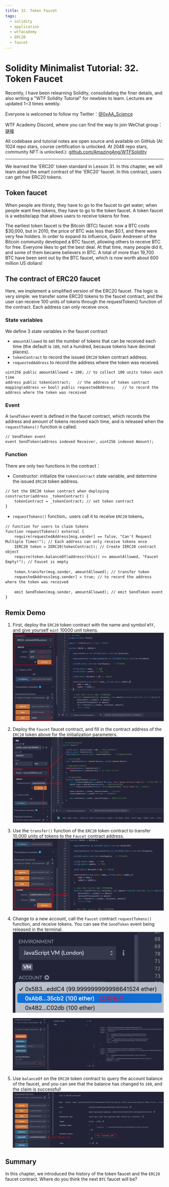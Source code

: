 ```yaml
---
title: 32. Token Faucet
tags:
  - solidity
  - application
  - wtfacademy
  - ERC20
  - faucet
---
```


# Solidity Minimalist Tutorial: 32. Token Faucet

Recently, I have been relearning Solidity, consolidating the finer details, and also writing a "WTF Solidity Tutorial" for newbies to learn. Lectures are updated 1~3 times weekly.

Everyone is welcomed to follow my Twitter：[@0xAA_Science](https://twitter.com/0xAA_Science)

WTF Academy Discord, where you can find the way to join WeChat group：[链接](https://discord.gg/5akcruXrsk)

All codebase and tutorial notes are open source and available on GitHub (At 1024 repo stars, course certification is unlocked. At 2048 repo stars, community NFT is unlocked.): [github.com/AmazingAng/WTFSolidity](https://github.com/AmazingAng/WTFSolidity)

-----

We learned the 'ERC20' token standard in Lesson 31. In this chapter, we will learn about the smart contract of the 'ERC20' faucet. In this contract, users can get free ERC20 tokens.

## Token faucet

When people are thirsty, they have to go to the faucet to get water; when people want free tokens, they have to go to the token faucet. A token faucet is a website/app that allows users to receive tokens for free.

The earliest token faucet is the Bitcoin (BTC) faucet: now a BTC costs \$30,000, but in 2010, the price of BTC was less than $0.1, and there were very few holders. In order to expand its influence, Gavin Andresen of the Bitcoin community developed a BTC faucet, allowing others to receive BTC for free. Everyone likes to get the best deal. At that time, many people did it, and some of them became believers in BTC. A total of more than 19,700 BTC have been sent out by the BTC faucet, which is now worth about 600 million US dollars!

## The contract of ERC20 faucet

Here, we implement a simplified version of the ERC20 faucet. The logic is very simple: we transfer some ERC20 tokens to the faucet contract, and the user can receive 100 units of tokens through the requestToken() function of the contract. Each address can only receive once.

### State variables

We define 3 state variables in the faucet contract

- `amountAllowed` to set the number of tokens that can be received each time (the default is `100`, not a hundred, because tokens have decimal places).
- `tokenContract` to record the issued `ERC20` token contract address.
- `requestedAddress` to record the address where the token was received.

```solidity
uint256 public amountAllowed = 100; // to collect 100 units token each time
address public tokenContract;   // the address of token contract
mapping(address => bool) public requestedAddress;   // to record the address where the token was received
```

### Event

A `SendToken` event is defined in the faucet contract, which records the address and amount of tokens received each time, and is released when the `requestTokens()` function is called.

```solidity
// SendToken event   
event SendToken(address indexed Receiver, uint256 indexed Amount); 
```

### Function

There are only two functions in the contract：

- Constructor: initialize the `tokenContract` state variable, and determine the issued `ERC20` token address.
```solidity
// Set the ERC20 token contract when deploying
constructor(address _tokenContract) {
	tokenContract = _tokenContract; // set token contract
}
```

- `requestTokens()` function，users call it to receive `ERC20` tokens。

```solidity
// function for users to claim tokens
function requestTokens() external {
    require(requestedAddress[msg.sender] == false, "Can't Request Multiple Times!"); // Each address can only receive tokens once
    IERC20 token = IERC20(tokenContract); // Create IERC20 contract object
    require(token.balanceOf(address(this)) >= amountAllowed, "Faucet Empty!"); // Faucet is empty

    token.transfer(msg.sender, amountAllowed); // transfer token
    requestedAddress[msg.sender] = true; // to record the address where the token was received 
    
    emit SendToken(msg.sender, amountAllowed); // emit SendToken event
}
```

## Remix Demo

1. First, deploy the `ERC20` token contract with the name and symbol `WTF`, and give yourself `mint` 10000 unit tokens.
    ![deploy`ERC20`](./img/32-1.png)

2. Deploy the `Faucet` faucet contract, and fill in the contract address of the `ERC20` token above for the initialization parameters.
    ![deploy`Faucet`faucet contract](./img/32-2.png)

3. Use the `transfer()` function of the `ERC20` token contract to transfer 10,000 units of tokens to the `Faucet` contract address.
    ![transfer funds to the `Faucet` faucet contract](./img/32-3.png)

4. Change to a new account, call the `Faucet` contract `requestTokens()` function, and receive tokens. You can see the `SendToken` event being released in the terminal.
    ![switch account](./img/32-4.png)

    ![requestToken](./img/32-5.png)

5. Use `balanceOf` on the `ERC20` token contract to query the account balance of the faucet, and you can see that the balance has changed to `100`, and the claim is successful!
    ![the claim is successful](./img/32-6.png)

## Summary

In this chapter, we introduced the history of the token faucet and the `ERC20` faucet contract. Where do you think the next `BTC` faucet will be?